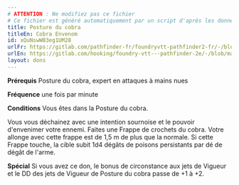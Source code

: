 ```yaml
---
# ATTENTION : Ne modifiez pas ce fichier
# Ce fichier est généré automatiquement par un script d'après les données du module Foundry VTT officiel et de sa traduction
title: Posture du cobra
titleEn: Cobra Envenom
id: xQuNswWB3eg1UM28
urlFr: https://gitlab.com/pathfinder-fr/foundryvtt-pathfinder2-fr/-/blob/master/data/feats/xQuNswWB3eg1UM28.htm
urlEn: https://gitlab.com/hooking/foundry-vtt---pathfinder-2e/-/blob/master/packs/data/feats.db/cobra-envenom.json
layout: dons
---
```

**Prérequis** <a class="entity-link" data-pack="pf2e.feats-srd" data-id="AkV4Jyllo6nlK2Sl" draggable="true">Posture du cobra</a>, expert en attaques à mains nues

**Fréquence** une fois par minute

**Conditions** Vous êtes dans la Posture du cobra.

Vous vous déchainez avec une intention sournoise et le pouvoir d'envenimer votre ennemi. Faites une <a class="entity-link" data-pack="pf2e.actionspf2e" data-id="VjxZFuUXrCU94MWR" draggable="true"> Frappe</a> de crochets du cobra. Votre allonge avec cette frappe est de 1,5 m de plus que la normale. Si cette Frappe touche, la cible subit <a class="inline-roll roll" data-mode="roll" data-flavor="persistent poison" data-formula="1d4" title="persistent poison"><i class="fas fa-dice-d20"></i>1d4</a> dégâts de poisons persistants par dé de dégât de l'arme.

**Spécial** Si vous avez ce don, le bonus de circonstance aux jets de Vigueur et le DD des jets de Vigueur de Posture du cobra passe de +1 à +2.
